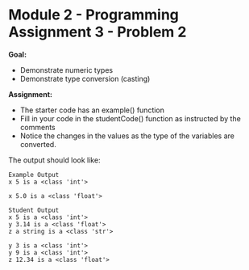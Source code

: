 #  Module 2 - Programming Assignment 3 - Problem 2

**Goal:** 
- Demonstrate numeric types
- Demonstrate type conversion (casting)


**Assignment:**  
- The starter code has an example() function
- Fill in your code in the studentCode() function as instructed by the comments
- Notice the changes in the values as the type of the variables are converted.

The output should look like:

```
Example Output
x 5 is a <class 'int'>

x 5.0 is a <class 'float'>

Student Output
x 5 is a <class 'int'>
y 3.14 is a <class 'float'>
z a string is a <class 'str'>

y 3 is a <class 'int'>
y 9 is a <class 'int'>
z 12.34 is a <class 'float'>
```
